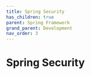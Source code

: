 ```yaml
---
title: Spring Security
has_children: true
parent: Spring Framework
grand_parent: Development
nav_order: 3
---
```


# Spring Security

